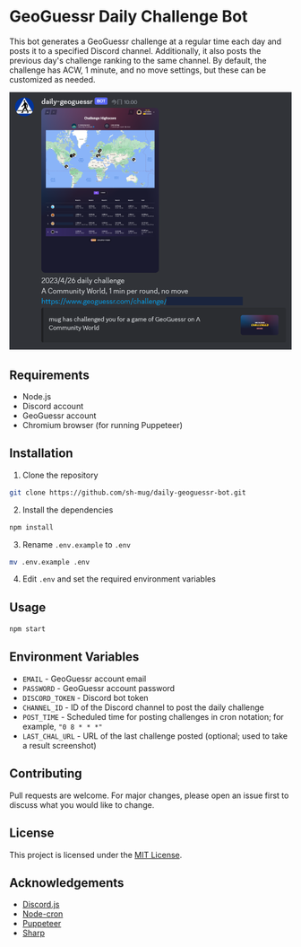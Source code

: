 # GeoGuessr Daily Challenge Bot

This bot generates a GeoGuessr challenge at a regular time each day and posts it to a specified Discord channel. Additionally, it also posts the previous day's challenge ranking to the same channel.
By default, the challenge has ACW, 1 minute, and no move settings, but these can be customized as needed.

![Screenshot of the bot in operation](./screenshot.PNG)

## Requirements

- Node.js
- Discord account
- GeoGuessr account
- Chromium browser (for running Puppeteer)

## Installation

1. Clone the repository

```bash
git clone https://github.com/sh-mug/daily-geoguessr-bot.git
```

2. Install the dependencies

```bash
npm install
```

3. Rename `.env.example` to `.env`

```bash
mv .env.example .env
```

4. Edit `.env` and set the required environment variables

## Usage

```bash
npm start
```

## Environment Variables

- `EMAIL` - GeoGuessr account email
- `PASSWORD` - GeoGuessr account password
- `DISCORD_TOKEN` - Discord bot token
- `CHANNEL_ID` - ID of the Discord channel to post the daily challenge
- `POST_TIME` - Scheduled time for posting challenges in cron notation; for example, `"0 8 * * *"`
- `LAST_CHAL_URL` - URL of the last challenge posted (optional; used to take a result screenshot)

## Contributing

Pull requests are welcome. For major changes, please open an issue first to discuss what you would like to change.

## License

This project is licensed under the [MIT License](https://opensource.org/licenses/MIT).

## Acknowledgements

- [Discord.js](https://discord.js.org/)
- [Node-cron](https://github.com/kelektiv/node-cron)
- [Puppeteer](https://github.com/puppeteer/puppeteer)
- [Sharp](https://github.com/lovell/sharp)
